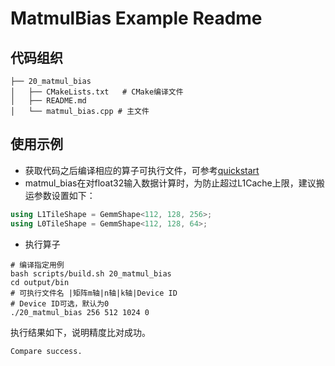 # MatmulBias Example Readme
## 代码组织
```
├── 20_matmul_bias
│   ├── CMakeLists.txt   # CMake编译文件
│   ├── README.md
│   └── matmul_bias.cpp # 主文件
```
## 使用示例
- 获取代码之后编译相应的算子可执行文件，可参考[quickstart](../../docs/quickstart.md#算子编译)
- matmul_bias在对float32输入数据计算时，为防止超过L1Cache上限，建议搬运参数设置如下：
```cpp
using L1TileShape = GemmShape<112, 128, 256>;
using L0TileShape = GemmShape<112, 128, 64>;
```
- 执行算子
```
# 编译指定用例
bash scripts/build.sh 20_matmul_bias
cd output/bin
# 可执行文件名 |矩阵m轴|n轴|k轴|Device ID
# Device ID可选，默认为0
./20_matmul_bias 256 512 1024 0
```
执行结果如下，说明精度比对成功。
```
Compare success.
```
